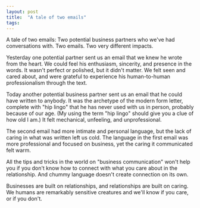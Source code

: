 ```yaml
---
layout: post
title:  "A tale of two emails"
tags: 
---
```


A tale of two emails: Two potential business partners who we've had conversations with. Two emails. Two very different impacts.

Yesterday one potential partner sent us an email that we knew he wrote from the heart. We could feel his enthusiasm, sincerity, and presence in the words. It wasn't perfect or polished, but it didn't matter. We felt seen and cared about, and were grateful to experience his human-to-human professionalism through the text.

Today another potential business partner sent us an email that he could have written to anybody. It was the archetype of the modern form letter, complete with "hip lingo" that he has never used with us in person, probably because of our age. (My using the term "hip lingo" should give you a clue of how old I am.) It felt mechanical, unfeeling, and unprofessional.

The second email had more intimate and personal language, but the lack of caring in what was written left us cold. The language in the first email was more professional and focused on business, yet the caring it communicated felt warm.

All the tips and tricks in the world on "business communication" won't help you if you don't know how to connect with what you care about in the relationship. And chummy language doesn't create connection on its own.

Businesses are built on relationships, and relationships are built on caring. We humans are remarkably sensitive creatures and we'll know if you care, or if you don't.